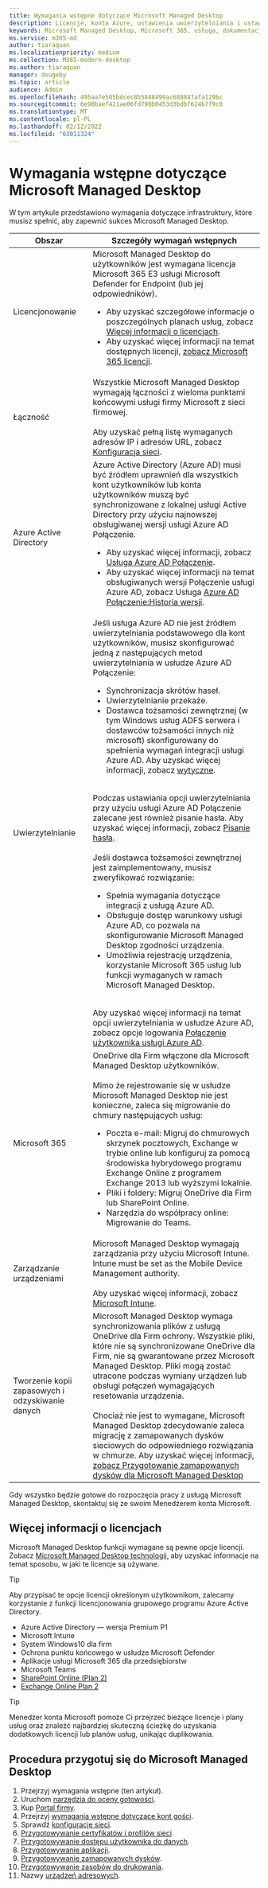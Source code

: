 ```yaml
---
title: Wymagania wstępne dotyczące Microsoft Managed Desktop
description: Licencje, konta Azure, ustawienia uwierzytelniania i ustawienia Microsoft 365, które należy skonfigurować przed zarejestrowaniem się w usłudze Microsoft Managed Desktop
keywords: Microsoft Managed Desktop, Microsoft 365, usługa, dokumentacja
ms.service: m365-md
author: tiaraquan
ms.localizationpriority: medium
ms.collection: M365-modern-desktop
ms.author: tiaraquan
manager: dougeby
ms.topic: article
audience: Admin
ms.openlocfilehash: 495aa7e505bdcec8b5848499ac688847afa129bc
ms.sourcegitcommit: 6e90baef421ae06fd790b0453d3bdbf624b7f9c0
ms.translationtype: MT
ms.contentlocale: pl-PL
ms.lasthandoff: 02/12/2022
ms.locfileid: "63011324"
---
```

# <a name="prerequisites-for-microsoft-managed-desktop"></a>Wymagania wstępne dotyczące Microsoft Managed Desktop

<!--This topic is the target for a "Learn more" link in the Admin Portal (aka.ms/prereq-azure). DO NOT DELETE.-->
<!--from Prerequisites -->

W tym artykule przedstawiono wymagania dotyczące infrastruktury, które musisz spełnić, aby zapewnić sukces Microsoft Managed Desktop.

| Obszar | Szczegóły wymagań wstępnych |
| ----- | ----- |
| Licencjonowanie | Microsoft Managed Desktop do użytkowników jest wymagana licencja Microsoft 365 E3 usługi Microsoft Defender for Endpoint (lub jej odpowiedników). <ul><li>Aby uzyskać szczegółowe informacje o poszczególnych planach usług, zobacz [Więcej informacji o licencjach](#more-about-licenses).</li><li> Aby uzyskać więcej informacji na temat dostępnych licencji, [zobacz Microsoft 365 licencji](https://www.microsoft.com/microsoft-365/compare-microsoft-365-enterprise-plans).</li></ul>
| Łączność | Wszystkie Microsoft Managed Desktop wymagają łączności z wieloma punktami końcowymi usługi firmy Microsoft z sieci firmowej.<br><br> Aby uzyskać pełną listę wymaganych adresów IP i adresów URL, zobacz [Konfiguracja sieci](../get-ready/network.md).
| Azure Active Directory | Azure Active Directory (Azure AD) musi być źródłem uprawnień dla wszystkich kont użytkowników lub konta użytkowników muszą być synchronizowane z lokalnej usługi Active Directory przy użyciu najnowszej obsługiwanej wersji usługi Azure AD Połączenie. <ul><li>Aby uzyskać więcej informacji, zobacz [Usługa Azure AD Połączenie](/azure/active-directory/hybrid/whatis-azure-ad-connect).</li><li> Aby uzyskać więcej informacji na temat obsługiwanych wersji Połączenie usługi Azure AD, zobacz Usługa [Azure AD Połączenie:Historia wersji](/azure/active-directory/hybrid/reference-connect-version-history).</li></ul>
| Uwierzytelnianie | Jeśli usługa Azure AD nie jest źródłem uwierzytelniania podstawowego dla kont użytkowników, musisz skonfigurować jedną z następujących metod uwierzytelniania w usłudze Azure AD Połączenie:<ul><li> Synchronizacja skrótów haseł.</li> <li> Uwierzytelnianie przekaże.</li><li>Dostawca tożsamości zewnętrznej (w tym Windows usług ADFS serwera i dostawców tożsamości innych niż microsoft) skonfigurowany do spełnienia wymagań integracji usługi Azure AD. Aby uzyskać więcej informacji, zobacz [wytyczne](https://www.microsoft.com/download/details.aspx?id=56843).</li></ul> <br> Podczas ustawiania opcji uwierzytelniania przy użyciu usługi Azure AD Połączenie zalecane jest również pisanie hasła. Aby uzyskać więcej informacji, zobacz [Pisanie hasła](/azure/active-directory/authentication/howto-sspr-writeback). <br><br> Jeśli dostawca tożsamości zewnętrznej jest zaimplementowany, musisz zweryfikować rozwiązanie:<ul><li>Spełnia wymagania dotyczące integracji z usługą Azure AD.</li><li>Obsługuje dostęp warunkowy usługi Azure AD, co pozwala na skonfigurowanie Microsoft Managed Desktop zgodności urządzenia.</li><li>Umożliwia rejestrację urządzenia, korzystanie Microsoft 365 usług lub funkcji wymaganych w ramach Microsoft Managed Desktop.</li></ul> <br>Aby uzyskać więcej informacji na temat opcji uwierzytelniania w usłudze Azure AD, zobacz opcje logowania [Połączenie użytkownika usługi Azure AD](/azure/active-directory/connect/active-directory-aadconnect-user-signin).
| Microsoft 365 | OneDrive dla Firm włączone dla Microsoft Managed Desktop użytkowników.<br><br>Mimo że rejestrowanie się w usłudze Microsoft Managed Desktop nie jest konieczne, zaleca się migrowanie do chmury następujących usług:<ul><li>Poczta e-mail: Migruj do chmurowych skrzynek pocztowych, Exchange w trybie online lub konfiguruj za pomocą środowiska hybrydowego programu Exchange Online z programem Exchange 2013 lub wyższymi lokalnie.</li><li>Pliki i foldery: Migruj OneDrive dla Firm lub SharePoint Online.</li><li>Narzędzia do współpracy online: Migrowanie do Teams.</ul> |
| Zarządzanie urządzeniami | Microsoft Managed Desktop wymagają zarządzania przy użyciu Microsoft Intune. Intune must be set as the Mobile Device Management authority.<br><br> Aby uzyskać więcej informacji, zobacz [Microsoft Intune](https://www.microsoft.com/cloud-platform/microsoft-intune).
| Tworzenie kopii zapasowych i odzyskiwanie danych | Microsoft Managed Desktop wymaga synchronizowania plików z usługą OneDrive dla Firm ochrony. Wszystkie pliki, które nie są synchronizowane OneDrive dla Firm, nie są gwarantowane przez Microsoft Managed Desktop. Pliki mogą zostać utracone podczas wymiany urządzeń lub obsługi połączeń wymagających resetowania urządzenia.<br><br>Chociaż nie jest to wymagane, Microsoft Managed Desktop zdecydowanie zaleca migrację z zamapowanych dysków sieciowych do odpowiedniego rozwiązania w chmurze. Aby uzyskać więcej informacji, [zobacz Przygotowanie zamapowanych dysków dla Microsoft Managed Desktop](mapped-drives.md)

Gdy wszystko będzie gotowe do rozpoczęcia pracy z usługą Microsoft Managed Desktop, skontaktuj się ze swoim Menedżerem konta Microsoft.

## <a name="more-about-licenses"></a>Więcej informacji o licencjach

Microsoft Managed Desktop funkcji wymagane są pewne opcje licencji. Zobacz [Microsoft Managed Desktop technologii,](../intro/technologies.md) aby uzyskać informacje na temat sposobu, w jaki te licencje są używane.

> [!TIP]
> Aby przypisać te opcje licencji określonym użytkownikom, zalecamy korzystanie z funkcji licencjonowania grupowego [](/azure/active-directory/fundamentals/active-directory-licensing-whatis-azure-portal) programu Azure Active Directory.

- Azure Active Directory — wersja Premium P1
- Microsoft Intune
- System Windows10 dla firm  
- Ochrona punktu końcowego w usłudze Microsoft Defender
- Aplikacje usługi Microsoft 365 dla przedsiębiorstw
- Microsoft Teams
- [SharePoint Online (Plan 2)](https://www.microsoft.com/microsoft-365/sharepoint/compare-sharepoint-plans)
- [Exchange Online Plan 2](https://www.microsoft.com/microsoft-365/exchange/compare-microsoft-exchange-online-plans)

> [!TIP]
> Menedżer konta Microsoft pomoże Ci przejrzeć bieżące licencje i plany usług oraz znaleźć najbardziej skuteczną ścieżkę do uzyskania dodatkowych licencji lub planów usług, unikając duplikowania.

## <a name="steps-to-get-ready-for-microsoft-managed-desktop"></a>Procedura przygotuj się do Microsoft Managed Desktop

1. Przejrzyj wymagania wstępne (ten artykuł).
1. Uruchom [narzędzia do oceny gotowości](readiness-assessment-tool.md).
1. Kup [Portal firmy](../get-started/company-portal.md).
1. Przejrzyj [wymagania wstępne dotyczące kont gości](guest-accounts.md).
1. Sprawdź [konfigurację sieci](network.md).
1. [Przygotowywanie certyfikatów i profilów sieci](certs-wifi-lan.md).
1. [Przygotowywanie dostępu użytkownika do danych](authentication.md).
1. [Przygotowywanie aplikacji](apps.md).
1. [Przygotowywanie zamapowanych dysków](mapped-drives.md).
1. [Przygotowywanie zasobów do drukowania](printing.md).
1. Nazwy [urządzeń adresowych](address-device-names.md).
